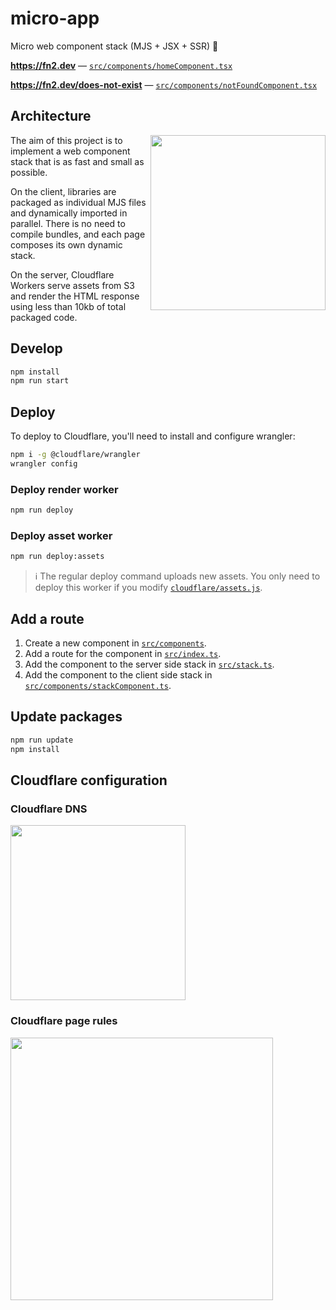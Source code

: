 # micro-app

Micro web component stack (MJS + JSX + SSR) 🌊

**<https://fn2.dev>** — [`src/components/homeComponent.tsx`](https://github.com/winton/micro-app/blob/master/src/components/homeComponent.tsx)

**<https://fn2.dev/does-not-exist>** — [`src/components/notFoundComponent.tsx`](https://github.com/winton/micro-app/blob/master/src/components/notFoundComponent.tsx)

## Architecture

<img align="right" src="https://cdn.fn2.dev/waterfall.png" width=280>

The aim of this project is to implement a web component stack that is as fast and small as possible.

On the client, libraries are packaged as individual MJS files and dynamically imported in parallel. There is no need to compile bundles, and each page composes its own dynamic stack.

On the server, Cloudflare Workers serve assets from S3 and render the HTML response using less than 10kb of total packaged code.

## Develop

```bash
npm install
npm run start
```

## Deploy

To deploy to Cloudflare, you'll need to install and configure wrangler:

```bash
npm i -g @cloudflare/wrangler
wrangler config
```

### Deploy render worker

```bash
npm run deploy
```

### Deploy asset worker

```bash
npm run deploy:assets
```

> ℹ️ The regular deploy command uploads new assets. You only need to deploy this worker if you modify [`cloudflare/assets.js`](https://github.com/winton/micro-app/blob/master/clouds/cloudflare/assets.js).

## Add a route

1. Create a new component in [`src/components`](https://github.com/winton/micro-app/tree/master/src/components).
2. Add a route for the component in [`src/index.ts`](https://github.com/winton/micro-app/blob/master/src/index.ts).
3. Add the component to the server side stack in [`src/stack.ts`](https://github.com/winton/micro-app/blob/master/src/stack.ts).
4. Add the component to the client side stack in [`src/components/stackComponent.ts`](https://github.com/winton/micro-app/blob/master/src/components/stackComponent.tsx).

## Update packages

```bash
npm run update
npm install
```

## Cloudflare configuration

### Cloudflare DNS

<img src="https://cdn.fn2.dev/cloudflare-dns.png" width=280>

### Cloudflare page rules

<img src="https://cdn.fn2.dev/cloudflare-page-rules.png" width=420>
